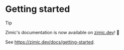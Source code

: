 # Getting started

> [!TIP]
>
> Zimic's documentation is now available on [zimic.dev](https://zimic.dev/docs/getting-started)! :tada:

See https://zimic.dev/docs/getting-started.
